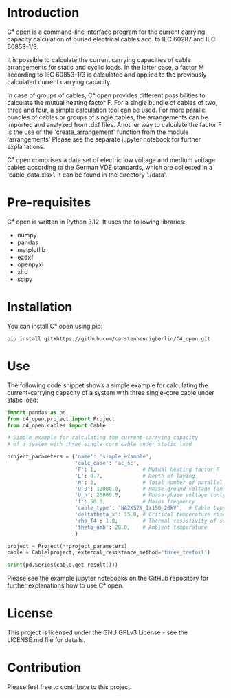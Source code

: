 # Introduction
C⁴ open is a command-line interface program for the current carrying capacity calculation of buried electrical cables 
acc. to IEC 60287 and IEC 60853-1/3. 

It is possible to calculate the current carrying capacities of cable arrangements for static and cyclic loads. 
In the latter case, a factor M according to IEC 60853-1/3 is calculated and applied to the previously calculated 
current carrying capacity.

In case of groups of cables, C⁴ open provides different possibilities to calculate the mutual heating factor F. 
For a single bundle of cables of two, three and four, a simple calculation tool can be used. 
For more parallel bundles of cables or groups of single cables, the arrangements can be imported and analyzed 
from .dxf files. Another way to calculate the factor F is the use of the 'create_arrangement' function from the module
'arrangements' Please see the separate jupyter notebook for further explanations.

C⁴ open comprises a data set of electric low voltage and medium voltage cables 
according to the German VDE standards, which are collected in a 'cable_data.xlsx'. It can be found in the 
directory './data'.

# Pre-requisites
C⁴ open is written in Python 3.12. It uses the following libraries:
- numpy
- pandas
- matplotlib
- ezdxf
- openpyxl
- xlrd
- scipy

# Installation
You can install C⁴ open using pip:

```shell
pip install git+https://github.com/carstenhennigberlin/C4_open.git
```

# Use
The following code snippet shows a simple example for calculating the current-carrying capacity of a system with three single-core cable under static load:

```python
import pandas as pd
from c4_open.project import Project
from c4_open.cables import Cable

# Simple example for calculating the current-carrying capacity 
# of a system with three single-core cable under static load

project_parameters = {'name': 'simple example',
                      'calc_case': 'ac_sc',
                      'F': 1,               # Mutual heating factor F
                      'L': 0.7,             # Depth of laying
                      'N': 3,               # Total number of parallel cables (or pipes)
                      'U_0': 12000.0,       # Phase-ground voltage (only for ac cables)
                      'U_n': 20000.0,       # Phase-phase voltage (only for ac cables)
                      'f': 50.0,            # Mains frequency
                      'cable_type': 'NA2XS2Y_1x150_20kV',  # Cable type according to 'cable_data.xlsx'
                      'deltatheta_x': 15.0, # Critical temperature rise of soil above drying of soil occurs 
                      'rho_T4': 1.0,        # Thermal resistivity of soil
                      'theta_amb': 20.0,    # Ambient temperature          
                      }

project = Project(**project_parameters)
cable = Cable(project, external_resistance_method='three_trefoil')

print(pd.Series(cable.get_result()))
```
Please see the example jupyter notebooks on the GitHub repository for further explanations how to use C⁴ open.

# License
This project is licensed under the GNU GPLv3 License - see the LICENSE.md file for details.

# Contribution
Please feel free to contribute to this project.